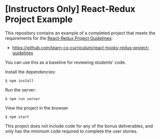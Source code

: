 # [Instructors Only] React-Redux Project Example

This repository contains an example of a completed project that meets the
requirements for the [React-Redux Project Guidelines][project guidelines]:

- https://github.com/learn-co-curriculum/react-hooks-redux-project-guidelines

You can use this as a baseline for reviewing students' code.

Install the dependencies:

```console
$ npm install
```

Run the server:

```console
$ npm run server
```

View the project in the browser

```console
$ npm start
```

This project does not include code for any of the bonus deliverables, and only
has the minimum code required to complete the user stories.

[project guidelines]:
  https://github.com/learn-co-curriculum/react-hooks-redux-project-guidelines
